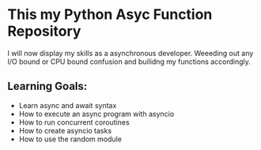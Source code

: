 # This my Python Asyc Function Repository

I will now display my skills as a asynchronous developer. Weeeding out any I/O bound or CPU bound confusion and builidng my functions accordingly.

## Learning Goals:

- Learn async and await syntax
- How to execute an async program with asyncio
- How to run concurrent coroutines
- How to create asyncio tasks
- How to use the random module
